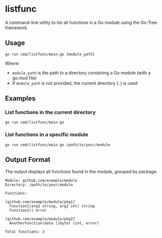 # listfunc

A command-line utility to list all functions in a Go module using the Go-Tree framework.

## Usage

```
go run cmd/listfunc/main.go [module_path]
```

Where:
- `module_path` is the path to a directory containing a Go module (with a go.mod file)
- If `module_path` is not provided, the current directory (`.`) is used

## Examples

### List functions in the current directory
```
go run cmd/listfunc/main.go
```

### List functions in a specific module
```
go run cmd/listfunc/main.go /path/to/your/module
```

## Output Format

The output displays all functions found in the module, grouped by package:

```
Module: github.com/example/module
Directory: /path/to/your/module

Functions:

[github.com/example/module/pkg1]
  Function1(arg1 string, arg2 int) string
  Function2() error

[github.com/example/module/pkg2]
  AnotherFunction(data []byte) (int, error)

Total functions: 3
``` 